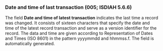 ### Date and time of last transaction (005; ISDIAH 5.6.6)

The field **Date and time of latest transaction** indicates the last time a record was changed. It consists of sixteen characters that specify the date and time of the latest record transaction and serve as a
version identifier for the record. The data and time are given according to Representation of Dates and Times (ISO 8601)
in the pattern yyyymmdd and hhmmss.f. The field is automatically generated.  

